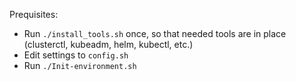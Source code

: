 Prequisites:
 - Run `./install_tools.sh` once, so that needed tools are in place (clusterctl, kubeadm, helm, kubectl, etc.)
 - Edit settings to `config.sh`
 - Run `./Init-environment.sh`
